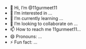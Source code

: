 - 👋 Hi, I’m @11gurmeet11
- 👀 I’m interested in ...
- 🌱 I’m currently learning ...
- 💞️ I’m looking to collaborate on ...
- 📫 How to reach me 11gurmeet11...
- 😄 Pronouns: ...
- ⚡ Fun fact: ...

<!---
11gurmeet11/11gurmeet11 is a ✨ special ✨ repository because its `README.md` (this file) appears on your GitHub profile.
You can click the Preview link to take a look at your changes.
--->

